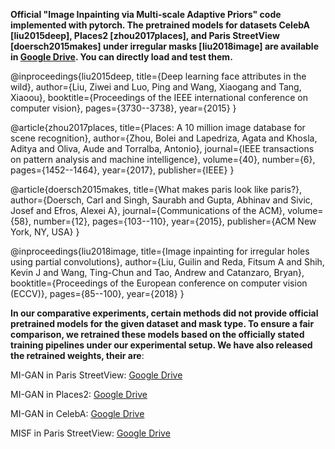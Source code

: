 **Official "Image Inpainting via Multi-scale Adaptive Priors" code implemented with pytorch.
The pretrained models for datasets CelebA [liu2015deep], Places2 [zhou2017places], and Paris StreetView [doersch2015makes] under irregular masks [liu2018image] are available in [Google Drive](https://drive.google.com/drive/folders/1cZ2E5uzGqDp5X0ICphewGVbP4kwMlsxj?usp=sharing). You can directly load and test them.**

@inproceedings{liu2015deep,
  title={Deep learning face attributes in the wild},
  author={Liu, Ziwei and Luo, Ping and Wang, Xiaogang and Tang, Xiaoou},
  booktitle={Proceedings of the IEEE international conference on computer vision},
  pages={3730--3738},
  year={2015}
}

@article{zhou2017places,
  title={Places: A 10 million image database for scene recognition},
  author={Zhou, Bolei and Lapedriza, Agata and Khosla, Aditya and Oliva, Aude and Torralba, Antonio},
  journal={IEEE transactions on pattern analysis and machine intelligence},
  volume={40},
  number={6},
  pages={1452--1464},
  year={2017},
  publisher={IEEE}
}

@article{doersch2015makes,
  title={What makes paris look like paris?},
  author={Doersch, Carl and Singh, Saurabh and Gupta, Abhinav and Sivic, Josef and Efros, Alexei A},
  journal={Communications of the ACM},
  volume={58},
  number={12},
  pages={103--110},
  year={2015},
  publisher={ACM New York, NY, USA}
}

@inproceedings{liu2018image,
  title={Image inpainting for irregular holes using partial convolutions},
  author={Liu, Guilin and Reda, Fitsum A and Shih, Kevin J and Wang, Ting-Chun and Tao, Andrew and Catanzaro, Bryan},
  booktitle={Proceedings of the European conference on computer vision (ECCV)},
  pages={85--100},
  year={2018}
}

**In our comparative experiments, certain methods did not provide official pretrained models for the given dataset and mask type. To ensure a fair comparison, we retrained these models based on the officially stated training pipelines under our experimental setup. We have also released the retrained weights, their are**: 

MI-GAN in Paris StreetView: [Google Drive](https://drive.google.com/drive/folders/1cZ2E5uzGqDp5X0ICphewGVbP4kwMlsxj?usp=sharing)

MI-GAN in Places2: [Google Drive](https://drive.google.com/drive/folders/1cZ2E5uzGqDp5X0ICphewGVbP4kwMlsxj?usp=sharing)

MI-GAN in CelebA: [Google Drive](https://drive.google.com/drive/folders/1cZ2E5uzGqDp5X0ICphewGVbP4kwMlsxj?usp=sharing)

MISF in Paris StreetView: [Google Drive](https://drive.google.com/drive/folders/1cZ2E5uzGqDp5X0ICphewGVbP4kwMlsxj?usp=sharing)

